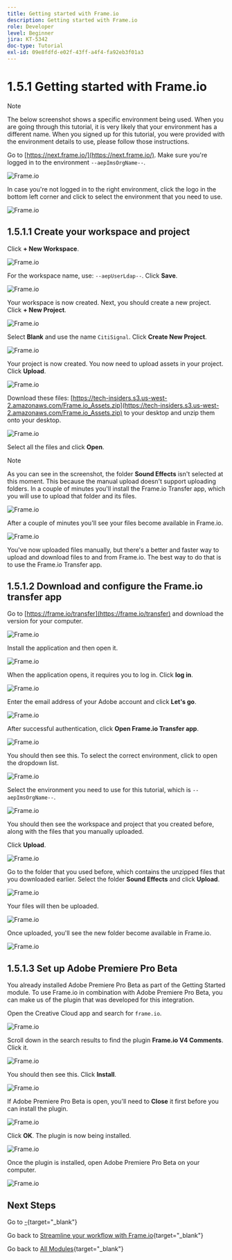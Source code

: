 ```yaml
---
title: Getting started with Frame.io
description: Getting started with Frame.io
role: Developer
level: Beginner
jira: KT-5342
doc-type: Tutorial
exl-id: 09e8fdfd-e02f-43ff-a4f4-fa92eb3f01a3
---
```

# 1.5.1 Getting started with Frame.io

>[!NOTE]
>
> The below screenshot shows a specific environment being used. When you are going through this tutorial, it is very likely that your environment has a different name. When you signed up for this tutorial, you were provided with the environment details to use, please follow those instructions.

Go to [https://next.frame.io/](https://next.frame.io/). Make sure you're logged in to the environment `--aepImsOrgName--`.

![Frame.io](./images/frameio1.png)

In case you're not logged in to the right environment, click the logo in the bottom left corner and click to select the environment that you need to use.

![Frame.io](./images/frameio2.png)

## 1.5.1.1 Create your workspace and project

Click **+ New Workspace**.

![Frame.io](./images/frameio3.png)

For the workspace name, use: `--aepUserLdap--`. Click **Save**.

![Frame.io](./images/frameio4.png)

Your workspace is now created. Next, you should create a new project. Click **+ New Project**.

![Frame.io](./images/frameio5.png)

Select **Blank** and use the name `CitiSignal`. Click **Create New Project**.

![Frame.io](./images/frameio6.png)

Your project is now created. You now need to upload assets in your project. Click **Upload**.

![Frame.io](./images/frameio7.png)

Download these files: [https://tech-insiders.s3.us-west-2.amazonaws.com/Frame.io_Assets.zip](https://tech-insiders.s3.us-west-2.amazonaws.com/Frame.io_Assets.zip) to your desktop and unzip them onto your desktop.

![Frame.io](./images/frameio8.png)

Select all the files and click **Open**.

>[!NOTE]
>
>As you can see in the screenshot, the folder **Sound Effects** isn't selected at this moment. This because the manual upload doesn't support uploading folders. In a couple of minutes you'll install the Frame.io Transfer app, which you will use to upload that folder and its files.

![Frame.io](./images/frameio9.png)

After a couple of minutes you'll see your files become available in Frame.io.

![Frame.io](./images/frameio10.png)

You've now uploaded files manually, but there's a better and faster way to upload and download files to and from Frame.io. The best way to do that is to use the Frame.io Transfer app.

## 1.5.1.2 Download and configure the Frame.io transfer app

Go to [https://frame.io/transfer](https://frame.io/transfer) and download the version for your computer.

![Frame.io](./images/frameio11.png)

Install the application and then open it.

![Frame.io](./images/frameio12.png)

When the application opens, it requires you to log in. Click **log in**.

![Frame.io](./images/frameio13.png)

Enter the email address of your Adobe account and click **Let's go**.

![Frame.io](./images/frameio14.png)

After successful authentication, click **Open Frame.io Transfer app**.

![Frame.io](./images/frameio15.png)

You should then see this. To select the correct environment, click to open the dropdown list.

![Frame.io](./images/frameio16.png)

Select the environment you need to use for this tutorial, which is `--aepImsOrgName--`.

![Frame.io](./images/frameio17.png)

You should then see the workspace and project that you created before, along with the files that you manually uploaded.

Click **Upload**.

![Frame.io](./images/frameio18.png)

Go to the folder that you used before, which contains the unzipped files that you downloaded earlier. Select the folder **Sound Effects** and click **Upload**.

![Frame.io](./images/frameio19.png)

Your files will then be uploaded.

![Frame.io](./images/frameio20.png)

Once uploaded, you'll see the new folder become available in Frame.io.

![Frame.io](./images/frameio21.png)

## 1.5.1.3 Set up Adobe Premiere Pro Beta

You already installed Adobe Premiere Pro Beta as part of the Getting Started module. To use Frame.io in combination with Adobe Premiere Pro Beta, you can make us of the plugin that was developed for this integration.

Open the Creative Cloud app and search for `frame.io`.

![Frame.io](./images/frameio23.png)

Scroll down in the search results to find the plugin **Frame.io V4 Comments**. Click it.

![Frame.io](./images/frameio24.png)

You should then see this. Click **Install**.

![Frame.io](./images/frameio25.png)

If Adobe Premiere Pro Beta is open, you'll need to **Close** it first before you can install the plugin.

![Frame.io](./images/frameio26.png)

Click **OK**. The plugin is now being installed.

![Frame.io](./images/frameio27.png)

Once the plugin is installed, open Adobe Premiere Pro Beta on your computer.

![Frame.io](./images/frameio22.png)

## Next Steps

Go to [-](./ex1.md){target="_blank"}

Go back to [Streamline your workflow with Frame.io](./frameio.md){target="_blank"}

Go back to [All Modules](./../../../overview.md){target="_blank"}
